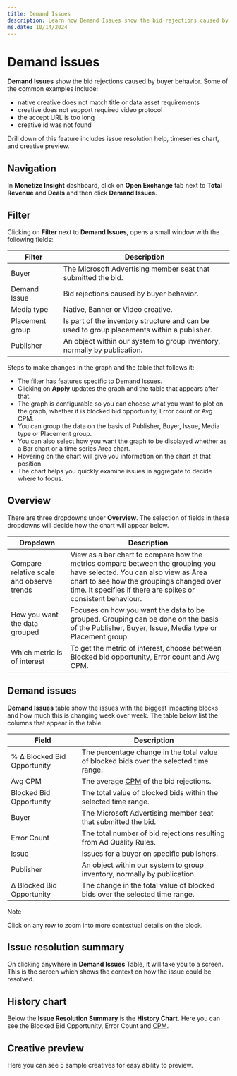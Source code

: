 ```yaml
---
title: Demand Issues
description: Learn how Demand Issues show the bid rejections caused by buyer behavior, like native creative does not match title, creative does not support required video protocol, the accept URL is too long and creative id was not found.    
ms.date: 10/14/2024
---
```


# Demand issues

**Demand Issues** show the bid rejections caused by buyer behavior. Some of the common examples include:

- native creative does not match title or data asset requirements
- creative does not support required video protocol
- the accept URL is too long
- creative id was not found

Drill down of this feature includes issue resolution help, timeseries chart, and creative preview.

## Navigation

In **Monetize Insight** dashboard, click on **Open Exchange** tab next to **Total Revenue** and **Deals** and then click **Demand Issues**.

## Filter

Clicking on **Filter** next to **Demand Issues**, opens a small window with the following fields:

| Filter | Description |
|--|--|
| Buyer | The Microsoft Advertising member seat that submitted the bid. |
| Demand Issue | Bid rejections caused by buyer behavior. |
| Media type | Native, Banner or Video creative. |
| Placement group | Is part of the inventory structure and can be used to group placements within a publisher. |
| Publisher | An object within our system to group inventory, normally by publication. |

Steps to make changes in the graph and the table that follows it:

- The filter has features specific to Demand Issues.
- Clicking on **Apply** updates the graph and the table that appears after that.
- The graph is configurable so you can choose what you want to plot on the graph, whether it is blocked bid opportunity, Error count or Avg CPM.
- You can group the data on the basis of Publisher, Buyer, Issue, Media type or Placement group.
- You can also select how you want the graph to be displayed whether as a Bar chart or a time series Area chart.
- Hovering on the chart will give you information on the chart at that position.
- The chart helps you quickly examine issues in aggregate to decide where to focus.

## Overview

There are three dropdowns under **Overview**. The selection of fields in these dropdowns will decide how the chart will appear below.

| Dropdown | Description |
|--|--|
| Compare relative scale and observe trends | View as a bar chart to compare how the metrics compare between the grouping you have selected. You can also view as Area chart to see how the groupings changed over time. It specifies if there are spikes or consistent behaviour. |
| How you want the data grouped | Focuses on how you want the data to be grouped. Grouping can be done on the basis of the Publisher, Buyer, Issue, Media type or Placement group. |
| Which metric is of interest | To get the metric of interest, choose between Blocked bid opportunity, Error count and Avg CPM. |

## Demand issues

**Demand Issues** table show the issues with the biggest impacting blocks and how much this is changing week over week. The table below list the columns that appear in the table.

| Field | Description |
|--|--|
| % Δ Blocked Bid Opportunity | The percentage change in the total value of blocked bids over the selected time range. |
| Avg CPM | The average [CPM](../industry-reference/online-advertising-and-ad-tech-glossary.md#cpm) of the bid rejections. |
| Blocked Bid Opportunity | The total value of blocked bids within the selected time range. |
| Buyer | The Microsoft Advertising member seat that submitted the bid. |
| Error Count | The total number of bid rejections resulting from Ad Quality Rules. |
| Issue | Issues for a buyer on specific publishers. |
| Publisher | An object within our system to group inventory, normally by publication. |
| Δ Blocked Bid Opportunity | The change in the total value of blocked bids over the selected time range. |

> [!NOTE]
> Click on any row to zoom into more contextual details on the block.

## Issue resolution summary

On clicking anywhere in **Demand Issues** Table, it will take you to a screen. This is the screen which shows the context on how the issue could be resolved.

## History chart

Below the **Issue Resolution Summary** is the **History Chart**. Here you can see the Blocked Bid Opportunity, Error Count and [CPM](../industry-reference/online-advertising-and-ad-tech-glossary.md#cpm).

## Creative preview

Here you can see 5 sample creatives for easy ability to preview.
